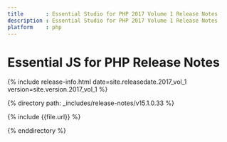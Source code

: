 ```yaml
---
title		: Essential Studio for PHP 2017 Volume 1 Release Notes
description	: Essential Studio for PHP 2017 Volume 1 Release Notes
platform	: php
---
```


# Essential JS for PHP Release Notes

{% include release-info.html date=site.releasedate.2017_vol_1 version=site.version.2017_vol_1 %} 

{% directory path: _includes/release-notes/v15.1.0.33 %}

{% include {{file.url}} %}

{% enddirectory %}